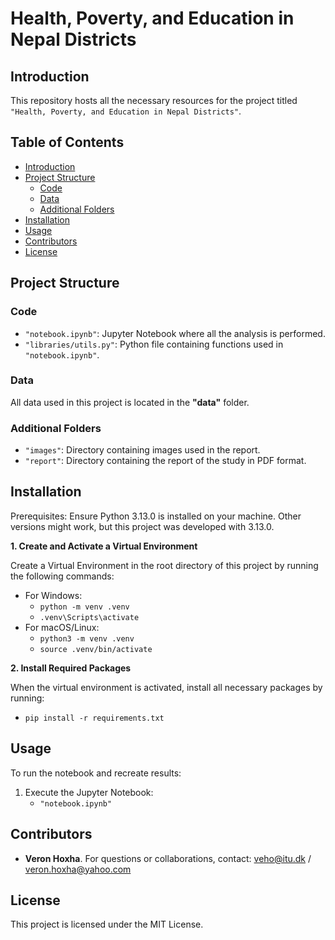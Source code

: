 # Health, Poverty, and Education in Nepal Districts

## Introduction
This repository hosts all the necessary resources for the project titled ``"Health, Poverty, and Education in Nepal Districts"``.

## Table of Contents
- [Introduction](#introduction)
- [Project Structure](#project-structure)
  - [Code](#code)
  - [Data](#data)
  - [Additional Folders](#additional-folders)
- [Installation](#installation)
- [Usage](#usage)
- [Contributors](#contributors)
- [License](#license)

## Project Structure

### Code
- `"notebook.ipynb"`: Jupyter Notebook where all the analysis is performed.
- `"libraries/utils.py"`: Python file containing functions used in `"notebook.ipynb"`.

### Data

All data used in this project is located in the **"data"** folder.

### Additional Folders
- `"images"`: Directory containing images used in the report.
- `"report"`: Directory containing the report of the study in PDF format.

## Installation
Prerequisites: Ensure Python 3.13.0 is installed on your machine. Other versions might work, but this project was developed with 3.13.0.

**1. Create and Activate a Virtual Environment**

Create a Virtual Environment in the root directory of this project by running the following commands:
  - For Windows:
      - ``python -m venv .venv``
      - ``.venv\Scripts\activate``
  - For macOS/Linux:
      - ``python3 -m venv .venv``
      - ``source .venv/bin/activate``


**2. Install Required Packages**

When the virtual environment is activated, install all necessary packages by running:
  - `pip install -r requirements.txt`

## Usage
To run the notebook and recreate results:
1. Execute the Jupyter Notebook:
    - `"notebook.ipynb"`

## Contributors
- **Veron Hoxha**. For questions or collaborations, contact: veho@itu.dk / veron.hoxha@yahoo.com

## License
This project is licensed under the MIT License.